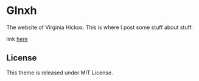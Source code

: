 # GInxh

The website of Virginia Hickox. This is where I post some stuff about stuff. 

link [here](https://ginxh.io/)

## License

This theme is released under MIT License.
